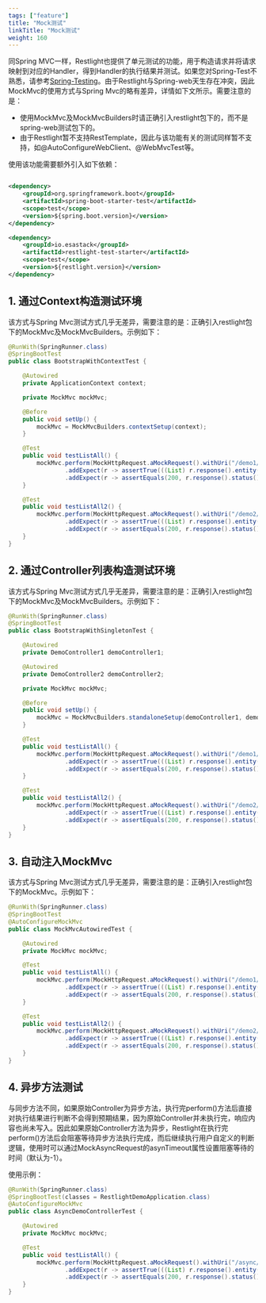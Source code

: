 ```yaml
---
tags: ["feature"]
title: "Mock测试"
linkTitle: "Mock测试"
weight: 160
---
```


同Spring MVC一样，Restlight也提供了单元测试的功能，用于构造请求并将请求映射到对应的Handler，得到Handler的执行结果并测试。如果您对Spring-Test不熟悉，请参考[Spring-Testing](https://docs.spring.io/spring/docs/5.1.3.RELEASE/spring-framework-reference/testing.html#testing)。由于Restlight与Spring-web天生存在冲突，因此MockMvc的使用方式与Spring Mvc的略有差异，详情如下文所示。需要注意的是：
- 使用MockMvc及MockMvcBuilders时请正确引入restlight包下的，而不是spring-web测试包下的。
- 由于Restlight暂不支持RestTemplate，因此与该功能有关的测试同样暂不支持，如@AutoConfigureWebClient、@WebMvcTest等。

使用该功能需要额外引入如下依赖：
```xml

<dependency>
    <groupId>org.springframework.boot</groupId>
    <artifactId>spring-boot-starter-test</artifactId>
    <scope>test</scope>
    <version>${spring.boot.version}</version>
</dependency>

<dependency>
    <groupId>io.esastack</groupId>
    <artifactId>restlight-test-starter</artifactId>
    <scope>test</scope>
    <version>${restlight.version}</version>
</dependency>
```


## 1. 通过Context构造测试环境
该方式与Spring Mvc测试方式几乎无差异，需要注意的是：正确引入restlight包下的MockMvc及MockMvcBuilders。示例如下：
```java
@RunWith(SpringRunner.class)
@SpringBootTest
public class BootstrapWithContextTest {

    @Autowired
    private ApplicationContext context;

    private MockMvc mockMvc;

    @Before
    public void setUp() {
        mockMvc = MockMvcBuilders.contextSetup(context);
    }

    @Test
    public void testListAll() {
        mockMvc.perform(MockHttpRequest.aMockRequest().withUri("/demo1/list").build())
                .addExpect(r -> assertTrue(((List) r.response().entity()).isEmpty()))
                .addExpect(r -> assertEquals(200, r.response().status()));
    }

    @Test
    public void testListAll2() {
        mockMvc.perform(MockHttpRequest.aMockRequest().withUri("/demo2/list").build())
                .addExpect(r -> assertTrue(((List) r.response().entity()).isEmpty()))
                .addExpect(r -> assertEquals(200, r.response().status()));
    }
}
```


## 2. 通过Controller列表构造测试环境
该方式与Spring Mvc测试方式几乎无差异，需要注意的是：正确引入restlight包下的MockMvc及MockMvcBuilders。示例如下：
```java
@RunWith(SpringRunner.class)
@SpringBootTest
public class BootstrapWithSingletonTest {

    @Autowired
    private DemoController1 demoController1;

    @Autowired
    private DemoController2 demoController2;

    private MockMvc mockMvc;

    @Before
    public void setUp() {
        mockMvc = MockMvcBuilders.standaloneSetup(demoController1, demoController2).build();
    }

    @Test
    public void testListAll() {
        mockMvc.perform(MockHttpRequest.aMockRequest().withUri("/demo1/list").build())
                .addExpect(r -> assertTrue(((List) r.response().entity()).isEmpty()))
                .addExpect(r -> assertEquals(200, r.response().status()));
    }

    @Test
    public void testListAll2() {
        mockMvc.perform(MockHttpRequest.aMockRequest().withUri("/demo2/list").build())
                .addExpect(r -> assertTrue(((List) r.response().entity()).isEmpty()))
                .addExpect(r -> assertEquals(200, r.response().status()));
    }
}
```

## 3. 自动注入MockMvc
该方式与Spring Mvc测试方式几乎无差异，需要注意的是：正确引入restlight包下的MockMvc。示例如下：
```java
@RunWith(SpringRunner.class)
@SpringBootTest
@AutoConfigureMockMvc
public class MockMvcAutowiredTest {

    @Autowired
    private MockMvc mockMvc;

    @Test
    public void testListAll() {
        mockMvc.perform(MockHttpRequest.aMockRequest().withUri("/demo1/list").build())
                .addExpect(r -> assertTrue(((List) r.response().entity()).isEmpty()))
                .addExpect(r -> assertEquals(200, r.response().status()));
    }

    @Test
    public void testListAll2() {
        mockMvc.perform(MockHttpRequest.aMockRequest().withUri("/demo2/list").build())
                .addExpect(r -> assertTrue(((List) r.response().entity()).isEmpty()))
                .addExpect(r -> assertEquals(200, r.response().status()));
    }
}

```

## 4. 异步方法测试
与同步方法不同，如果原始Controller为异步方法，执行完perform()方法后直接对执行结果进行判断不会得到预期结果，因为原始Controller并未执行完，响应内容也尚未写入。因此如果原始Controller方法为异步，Restlight在执行完perform()方法后会阻塞等待异步方法执行完成，而后继续执行用户自定义的判断逻辑，使用时可以通过MockAsyncRequest的asynTimeout属性设置阻塞等待的时间（默认为-1）。

使用示例：
```java
@RunWith(SpringRunner.class)
@SpringBootTest(classes = RestlightDemoApplication.class)
@AutoConfigureMockMvc
public class AsyncDemoControllerTest {

    @Autowired
    private MockMvc mockMvc;

    @Test
    public void testListAll() {
        mockMvc.perform(MockHttpRequest.aMockRequest().withUri("/async/list").build())
                .addExpect(r -> assertTrue(((List) r.response().entity()).isEmpty()))
                .addExpect(r -> assertEquals(200, r.response().status()));
    }
}
```


